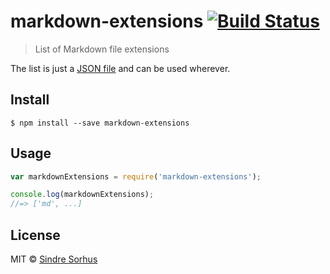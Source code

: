# markdown-extensions [![Build Status](https://travis-ci.org/sindresorhus/markdown-extensions.svg?branch=master)](https://travis-ci.org/sindresorhus/markdown-extensions)

> List of Markdown file extensions

The list is just a [JSON file](markdown-extensions.json) and can be used wherever.


## Install

```
$ npm install --save markdown-extensions
```


## Usage

```js
var markdownExtensions = require('markdown-extensions');

console.log(markdownExtensions);
//=> ['md', ...]
```


## License

MIT © [Sindre Sorhus](http://sindresorhus.com)
